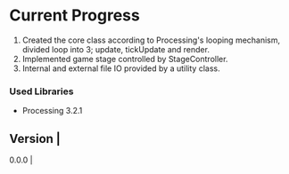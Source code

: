 # Current Progress
1. Created the core class according to Processing's looping mechanism, divided loop into 3; update, tickUpdate and render.
2. Implemented game stage controlled by StageController.
3. Internal and external file IO provided by a utility class.

### Used Libraries
* Processing 3.2.1

Version |
-------
0.0.0 |
